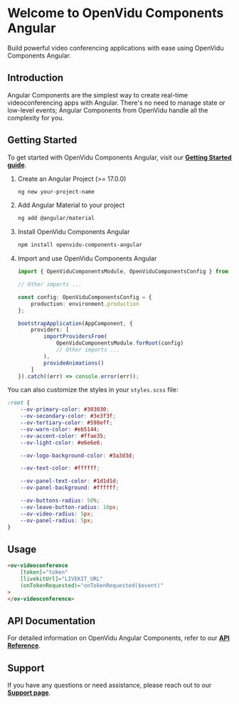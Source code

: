 # Welcome to OpenVidu Components Angular

Build powerful video conferencing applications with ease using OpenVidu Components Angular.

## Introduction

Angular Components are the simplest way to create real-time videoconferencing apps with Angular. There's no need to manage state or low-level events; Angular Components from OpenVidu handle all the complexity for you.

## Getting Started

To get started with OpenVidu Components Angular, visit our [**Getting Started guide**](https://openvidu.io/docs/ui-components/angular-components/).

1. Create an Angular Project (>= 17.0.0)

    ```bash
    ng new your-project-name
    ```

2. Add Angular Material to your project

    ```bash
    ng add @angular/material
    ```

3. Install OpenVidu Components Angular

    ```bash
    npm install openvidu-components-angular
    ```

4. Import and use OpenVidu Components Angular

    ```typescript
    import { OpenViduComponentsModule, OpenViduComponentsConfig } from 'openvidu-components-angular';

    // Other imports ...

    const config: OpenViduComponentsConfig = {
    	production: environment.production
    };

    bootstrapApplication(AppComponent, {
    	providers: [
    		importProvidersFrom(
    			OpenViduComponentsModule.forRoot(config)
    			// Other imports ...
    		),
    		provideAnimations()
    	]
    }).catch((err) => console.error(err));
    ```

You can also customize the styles in your `styles.scss` file:

```scss
:root {
	--ov-primary-color: #303030;
	--ov-secondary-color: #3e3f3f;
	--ov-tertiary-color: #598eff;
	--ov-warn-color: #eb5144;
	--ov-accent-color: #ffae35;
	--ov-light-color: #e6e6e6;

	--ov-logo-background-color: #3a3d3d;

	--ov-text-color: #ffffff;

	--ov-panel-text-color: #1d1d1d;
	--ov-panel-background: #ffffff;

	--ov-buttons-radius: 50%;
	--ov-leave-button-radius: 10px;
	--ov-video-radius: 5px;
	--ov-panel-radius: 5px;
}
```

## Usage

```html
<ov-videoconference
	[token]="token"
	[livekitUrl]="LIVEKIT_URL"
	(onTokenRequested)="onTokenRequested($event)"
>
</ov-videoconference>
```

## API Documentation

For detailed information on OpenVidu Angular Components, refer to our [**API Reference**](https://openvidu.io/docs/reference-docs/openvidu-components-angular).

## Support

If you have any questions or need assistance, please reach out to our [**Support page**](https://openvidu.io/support/).

